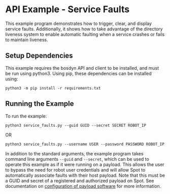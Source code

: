 <!--
Copyright (c) 2020 Boston Dynamics, Inc.  All rights reserved.

Downloading, reproducing, distributing or otherwise using the SDK Software
is subject to the terms and conditions of the Boston Dynamics Software
Development Kit License (20191101-BDSDK-SL).
-->

# API Example - Service Faults

This example program demonstrates how to trigger, clear, and display service faults. Additionally, it shows how to take advantage of the directory liveness
system to enable automatic faulting when a service crashes or fails to maintain liveness.

## Setup Dependencies
This example requires the bosdyn API and client to be installed, and must be run using python3. Using pip, these dependencies can be installed using:

```
python3 -m pip install -r requirements.txt
```

## Running the Example
To run the example:
```
python3 service_faults.py --guid GUID --secret SECRET ROBOT_IP
```
OR
```
python3 service_faults.py --username USER --password PASSWORD ROBOT_IP 

```

In addition to the standard arguments, the example program takes command line arguments `--guid` and `--secret`, which can be used to operate this example as if it were running on a payload. This allows the user to bypass the need for robot user credentials and will allow Spot to automatically associate faults with their host payload. Note that this must be a GUID and secret of a registered and authorized payload on Spot. See documentation on [configuration of payload software](../../../docs/payload/configuring_payload_software.md#Configuring-and-authorizing-payloads) for more information.

